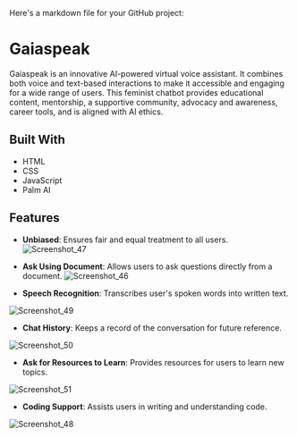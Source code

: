 Here's a markdown file for your GitHub project:


# Gaiaspeak

Gaiaspeak is an innovative AI-powered virtual voice assistant. It combines both voice and text-based interactions to make it accessible and engaging for a wide range of users. This feminist chatbot provides educational content, mentorship, a supportive community, advocacy and awareness, career tools, and is aligned with AI ethics.

## Built With

- HTML
- CSS
- JavaScript
- Palm AI

## Features




- **Unbiased**: Ensures fair and equal treatment to all users.
![Screenshot_47](https://github.com/error9098x/WAI/assets/43810146/c7c63bba-16be-43dc-a9c5-6506a0655eb6)


- **Ask Using Document**: Allows users to ask questions directly from a document.
![Screenshot_46](https://github.com/error9098x/WAI/assets/43810146/f7d22a56-1a3e-4869-a24c-3d8c86ec24b8)


- **Speech Recognition**: Transcribes user's spoken words into written text.

  
![Screenshot_49](https://github.com/error9098x/WAI/assets/43810146/cc3f5f8f-2392-4fdc-bf53-f20a93076330)


- **Chat History**: Keeps a record of the conversation for future reference.



![Screenshot_50](https://github.com/error9098x/WAI/assets/43810146/79303112-383d-47c7-8535-f3f272a006cb)




- **Ask for Resources to Learn**: Provides resources for users to learn new topics.

![Screenshot_51](https://github.com/error9098x/WAI/assets/43810146/53c60024-88fa-45a4-b771-053366eabb41)

- **Coding Support**: Assists users in writing and understanding code.

  
![Screenshot_48](https://github.com/error9098x/WAI/assets/43810146/f9eff569-8d8e-45a6-911f-6ee15b6d569a)
